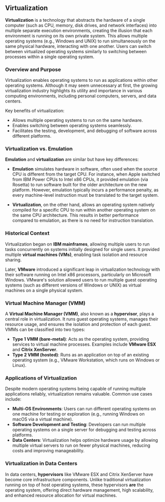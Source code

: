 ##  Virtualization

**Virtualization** is a technology that abstracts the hardware of a single computer (such as CPU, memory, disk drives, and network interfaces) into multiple separate execution environments, creating the illusion that each environment is running on its own private system. This allows multiple operating systems (e.g., Windows and UNIX) to run simultaneously on the same physical hardware, interacting with one another. Users can switch between virtualized operating systems similarly to switching between processes within a single operating system.

### Overview and Purpose

Virtualization enables operating systems to run as applications within other operating systems. Although it may seem unnecessary at first, the growing virtualization industry highlights its utility and importance in various computing environments, including personal computers, servers, and data centers.

Key benefits of virtualization:
- Allows multiple operating systems to run on the same hardware.
- Enables switching between operating systems seamlessly.
- Facilitates the testing, development, and debugging of software across different platforms.

### Virtualization vs. Emulation

**Emulation** and **virtualization** are similar but have key differences:

- **Emulation** simulates hardware in software, often used when the source CPU is different from the target CPU. For instance, when Apple switched from IBM Power CPUs to Intel x86 CPUs, it provided emulation (via Rosetta) to run software built for the older architecture on the new platform. However, emulation typically incurs a performance penalty, as every machine-level instruction must be translated to the target system.
  
- **Virtualization**, on the other hand, allows an operating system natively compiled for a specific CPU to run within another operating system on the same CPU architecture. This results in better performance compared to emulation, as there is no need for instruction translation.

### Historical Context

Virtualization began on **IBM mainframes**, allowing multiple users to run tasks concurrently on systems initially designed for single users. It provided multiple **virtual machines (VMs)**, enabling task isolation and resource sharing.

Later, **VMware** introduced a significant leap in virtualization technology with their software running on Intel x86 processors, particularly on Microsoft Windows. VMware's solution allowed users to run multiple guest operating systems (such as different versions of Windows or UNIX) as virtual machines on a single physical system.

### Virtual Machine Manager (VMM)

A **Virtual Machine Manager (VMM)**, also known as a **hypervisor**, plays a central role in virtualization. It runs guest operating systems, manages their resource usage, and ensures the isolation and protection of each guest. VMMs can be classified into two types:
- **Type 1 VMM (bare-metal)**: Acts as the operating system, providing services to virtual machine processes. Examples include **VMware ESX** and **Citrix XenServer**.
- **Type 2 VMM (hosted)**: Runs as an application on top of an existing operating system (e.g., VMware Workstation, which runs on Windows or Linux).

### Applications of Virtualization

Despite modern operating systems being capable of running multiple applications reliably, virtualization remains valuable. Common use cases include:
- **Multi-OS Environments**: Users can run different operating systems on one machine for testing or exploration (e.g., running Windows on macOS via a virtual machine).
- **Software Development and Testing**: Developers can run multiple operating systems on a single server for debugging and testing across platforms.
- **Data Centers**: Virtualization helps optimize hardware usage by allowing multiple virtual servers to run on fewer physical machines, reducing costs and improving manageability.

### Virtualization in Data Centers

In data centers, **hypervisors** like VMware ESX and Citrix XenServer have become core infrastructure components. Unlike traditional virtualization running on top of host operating systems, these hypervisors **are** the operating system, offering direct hardware management, high scalability, and enhanced resource allocation for virtual machines.

